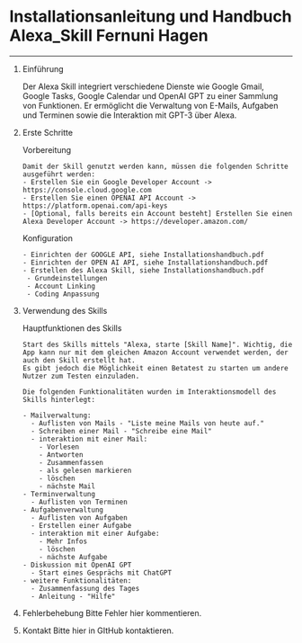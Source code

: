 ﻿# Installationsanleitung und Handbuch Alexa_Skill Fernuni Hagen
 -------------------------------------------
1. Einführung

    Der Alexa Skill integriert verschiedene Dienste wie Google Gmail, Google Tasks, Google Calendar und OpenAI GPT zu einer Sammlung von Funktionen. Er ermöglicht die Verwaltung von E-Mails, Aufgaben und Terminen sowie die Interaktion mit GPT-3 über Alexa.
 
2. Erste Schritte

    Vorbereitung

       Damit der Skill genutzt werden kann, müssen die folgenden Schritte ausgeführt werden:
       - Erstellen Sie ein Google Developer Account -> https://console.cloud.google.com
       - Erstellen Sie einen OPENAI API Account -> https://platform.openai.com/api-keys
       - [Optional, falls bereits ein Account besteht] Erstellen Sie einen Alexa Developer Account -> https://developer.amazon.com/
  
    Konfiguration
   
       - Einrichten der GOOGLE API, siehe Installationshandbuch.pdf
       - Einrichten der OPEN AI API, siehe Installationshandbuch.pdf
       - Erstellen des Alexa Skill, siehe Installationshandbuch.pdf
        - Grundeinstellungen
        - Account Linking
        - Coding Anpassung
   
3. Verwendung des Skills
   
    Hauptfunktionen des Skills
   
       Start des Skills mittels "Alexa, starte [Skill Name]". Wichtig, die App kann nur mit dem gleichen Amazon Account verwendet werden, der auch den Skill erstellt hat.
       Es gibt jedoch die Möglichkeit einen Betatest zu starten um andere Nutzer zum Testen einzuladen.
   
       Die folgenden Funktionalitäten wurden im Interaktionsmodell des Skills hinterlegt:
   
       - Mailverwaltung:
         - Auflisten von Mails - "Liste meine Mails von heute auf."
         - Schreiben einer Mail - "Schreibe eine Mail"
         - interaktion mit einer Mail:
           - Vorlesen
           - Antworten
           - Zusammenfassen
           - als gelesen markieren
           - löschen
           - nächste Mail
       - Terminverwaltung
         - Auflisten von Terminen
       - Aufgabenverwaltung
         - Auflisten von Aufgaben
         - Erstellen einer Aufgabe
         - interaktion mit einer Aufgabe:
           - Mehr Infos
           - löschen
           - nächste Aufgabe
       - Diskussion mit OpenAI GPT
         - Start eines Gesprächs mit ChatGPT
       - weitere Funktionalitäten:
         - Zusammenfassung des Tages
         - Anleitung - "Hilfe"

5. Fehlerbehebung
   Bitte Fehler hier kommentieren.

6. Kontakt
  Bitte hier in GItHub kontaktieren.
